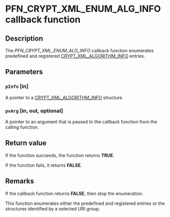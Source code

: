 # PFN_CRYPT_XML_ENUM_ALG_INFO callback function

## Description

The *PFN_CRYPT_XML_ENUM_ALG_INFO* callback function enumerates predefined and registered
[CRYPT_XML_ALGORITHM_INFO](https://learn.microsoft.com/windows/desktop/api/cryptxml/ns-cryptxml-crypt_xml_algorithm_info) entries.

## Parameters

### `pInfo` [in]

A pointer to a [CRYPT_XML_ALGORITHM_INFO](https://learn.microsoft.com/windows/desktop/api/cryptxml/ns-cryptxml-crypt_xml_algorithm_info) structure.

### `pvArg` [in, out, optional]

A pointer to an argument that is passed to the callback function from the calling function.

## Return value

If the function succeeds, the function returns **TRUE**.

If the function fails, it returns **FALSE**.

## Remarks

If the callback function returns **FALSE**, then stop the enumeration.

 This function enumerates either the predefined and registered
entries or the structures identified by a selected URI group.